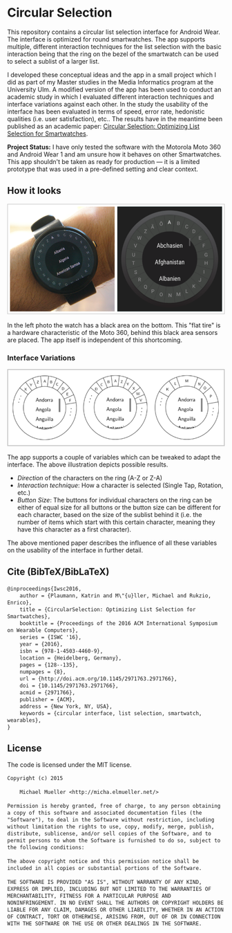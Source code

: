 # Circular Selection

This repository contains a circular list selection interface for Android
Wear. The interface is optimized for round smartwatches. The app supports 
multiple, different interaction techniques for the list selection with the 
basic interaction being that the ring on the bezel of the smartwatch can
be used to select a sublist of a larger list.

I developed these conceptual ideas and the app in a small project which I did as 
part of my Master studies in the Media Informatics program at the University Ulm.
A modified version of the app has been used to conduct an academic study in which 
I evaluated different interaction techniques and interface variations against each 
other. In the study the usability of the interface has been evaluated in terms of 
speed, error rate, hedonistic qualities (i.e. user satisfaction), etc..
The results have in the meantime been published as an academic paper: 
[Circular Selection: Optimizing List Selection for Smartwatches](http://dl.acm.org/citation.cfm?id=2971766).

**Project Status:**
I have only tested the software with the Motorola Moto 360 and Android Wear 1
and am unsure how it behaves on other Smartwatches. This app shouldn't be 
taken as ready for production — it is a limited prototype that was 
used in a pre-defined setting and clear context.


## How it looks

![Circular Selection](https://github.com/cmichi/circular-selection/raw/master/images/circular-selection.png)

In the left photo the watch has a black area on the bottom. This "flat tire" is a hardware 
characteristic of the Moto 360, behind this black area sensors are placed. The app 
itself is independent of this shortcoming.

### Interface Variations

![Circular Selection](https://github.com/cmichi/circular-selection/raw/master/images/sketches.png)

The app supports a couple of variables which can be tweaked to adapt the
interface. The above illustration depicts possible results.

 * *Direction* of the characters on the ring (A-Z or Z-A)
 * *Interaction technique*: How a character is selected (Single Tap, Rotation, etc.)
 * *Button Size*: The buttons for individual characters on the ring can be
   either of equal size for all buttons or the button size can be different
   for each character, based on the size of the sublist behind it (i.e.
   the number of items which start with this certain character, meaning
   they have this character as a first character).

The above mentioned paper describes the influence of all these variables on the usability 
of the interface in further detail.


## Cite (BibTeX/BibLaTeX)

	@inproceedings{Iwsc2016,
		author = {Plaumann, Katrin and M\"{u}ller, Michael and Rukzio, Enrico},
		title = {CircularSelection: Optimizing List Selection for Smartwatches},
		booktitle = {Proceedings of the 2016 ACM International Symposium on Wearable Computers},
		series = {ISWC '16},
		year = {2016},
		isbn = {978-1-4503-4460-9},
		location = {Heidelberg, Germany},
		pages = {128--135},
		numpages = {8},
		url = {http://doi.acm.org/10.1145/2971763.2971766},
		doi = {10.1145/2971763.2971766},
		acmid = {2971766},
		publisher = {ACM},
		address = {New York, NY, USA},
		keywords = {circular interface, list selection, smartwatch, wearables},
	}


## License

The code is licensed under the MIT license.

	Copyright (c) 2015

		Michael Mueller <http://micha.elmueller.net/>

	Permission is hereby granted, free of charge, to any person obtaining
	a copy of this software and associated documentation files (the
	"Software"), to deal in the Software without restriction, including
	without limitation the rights to use, copy, modify, merge, publish,
	distribute, sublicense, and/or sell copies of the Software, and to
	permit persons to whom the Software is furnished to do so, subject to
	the following conditions:

	The above copyright notice and this permission notice shall be
	included in all copies or substantial portions of the Software.

	THE SOFTWARE IS PROVIDED "AS IS", WITHOUT WARRANTY OF ANY KIND,
	EXPRESS OR IMPLIED, INCLUDING BUT NOT LIMITED TO THE WARRANTIES OF
	MERCHANTABILITY, FITNESS FOR A PARTICULAR PURPOSE AND
	NONINFRINGEMENT. IN NO EVENT SHALL THE AUTHORS OR COPYRIGHT HOLDERS BE
	LIABLE FOR ANY CLAIM, DAMAGES OR OTHER LIABILITY, WHETHER IN AN ACTION
	OF CONTRACT, TORT OR OTHERWISE, ARISING FROM, OUT OF OR IN CONNECTION
	WITH THE SOFTWARE OR THE USE OR OTHER DEALINGS IN THE SOFTWARE.
